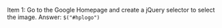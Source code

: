 Item 1: Go to the Google Homepage and create a jQuery selector to select the image.
Answer:
``$("#hplogo")
``
